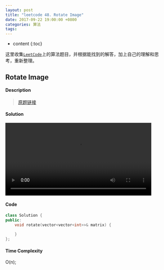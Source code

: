 ```yaml
---
layout: post
title: "leetcode 48. Rotate Image"
date: 2017-09-22 19:00:00 +0800 
categories: 算法
tags: 
---
```

* content
{:toc}

这里收集[`LeetCode`](https://leetcode.com)上的算法题目，并根据能找到的解答，加上自己的理解和思考，重新整理。

<!-- more -->

## Rotate Image

#### Description

>[原题链接](https://leetcode.com/problems/rotate-image/description/)

#### Solution

<div>
<video id='movie' width='90%'>
    <source src='http://ovwkcbdpf.bkt.clouddn.com/image/leetcode48/2017-09-22-LeetCode-48-Rotate-Image.webm' type = 'video/webm'>
    Your browser does not support the video tag.
</video>
</div>
<script type='text/javascript'>document.getElementById('movie').style.height=document.getElementById('movie').scrollWidth*0.8+'px'</script>

#### Code

```cpp
class Solution {
public:
    void rotate(vector<vector<int>>& matrix) {
        
    }
};
```


#### Time Complexity

O(n);